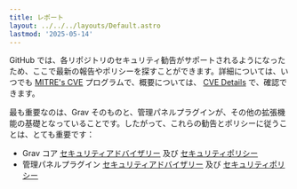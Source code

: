 ```yaml
---
title: レポート
layout: ../../../layouts/Default.astro
lastmod: '2025-05-14'
---
```

GitHub では、各リポジトリのセキュリティ勧告がサポートされるようになったため、ここで最新の報告やポリシーを探すことができます。詳細については、いつでも [MITRE's CVE](https://cve.mitre.org/cgi-bin/cvekey.cgi?keyword=Grav) プログラムで、概要については、 [CVE Details](https://www.cvedetails.com/vulnerability-list.php?vendor_id=20511&order=1&trc=9&sha=2d99a894afce93a4722e6f89c4baddfb1a6c010f) で、確認できます。

最も重要なのは、Grav そのものと、管理パネルプラグインが、その他の拡張機能の基礎となっていることです。したがって、これらの勧告とポリシーに従うことは、とても重要です：

- Grav コア [セキュリティアドバイザリー](https://github.com/getgrav/grav/security/advisories) 及び [セキュリティポリシー](https://github.com/getgrav/grav/security/policy)
- 管理パネルプラグイン [セキュリティアドバイザリー](https://github.com/getgrav/grav-plugin-admin/security/advisories) 及び [セキュリティポリシー](https://github.com/getgrav/grav-plugin-admin/security/policy)


